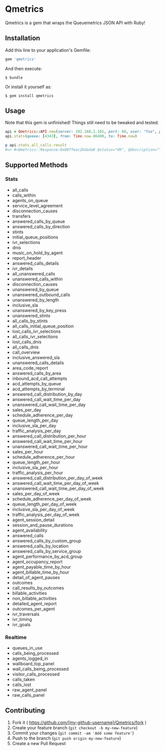 # Qmetrics

Qmetrics is a gem that wraps the Queuemetrics JSON API with Ruby!

## Installation

Add this line to your application's Gemfile:

```ruby
gem 'qmetrics'
```

And then execute:

    $ bundle

Or install it yourself as:

    $ gem install qmetrics

## Usage

Note that this gem is unfinished! Things still need to be tweaked and tested.

```ruby
api = Qmetrics::API.new(server: 192.168.1.101, port: 80, user: "foo", pass: "bar")
api.stats(queue: [4343], from: Time.now-86400, to: Time.now)

p api.stats.all_calls.result
#=> #<Qmetrics::Response:0x007feac2bdada8 @status="OK", @description="", @time_elapsed="109ms", @qmetrics_version="14.06.2", @result={:all_calls=>{"All calls:"=>"&nbsp;", "N. calls answered by operators:"=>"1,477", "Average call length:"=>"387.1 s.", "Min call length:"=>"0:00", "Max call length:"=>"1:22:45", "Total call length:"=>"158.8 H", "Average call waiting time:"=>"20.8 s.", "Min waiting time:"=>"0:01", "Max waiting time:"=>"7:54", "Total waiting time:"=>"8.6 H", "Average initial position"=>"1.5", "Min initial position"=>"1", "Max initial position"=>"7", "Coverage"=>"99.9%"}}
```

## Supported Methods

### Stats

  - all_calls
  - calls_within
  - agents_on_queue
  - service_level_agreement
  - disconnection_causes
  - transfers
  - answered_calls_by_queue
  - answered_calls_by_direction
  - stints
  - initial_queue_positions
  - ivr_selections
  - dnis
  - music_on_hold_by_agent
  - report_header
  - answered_calls_details
  - ivr_details
  - all_unanswered_calls
  - unanswered_calls_within
  - disconnection_causes
  - unanswered_by_queue
  - unanswered_outbound_calls
  - unanswered_by_length
  - inclusive_sla
  - unanswered_by_key_press
  - unanswered_stints
  - all_calls_by_stints
  - all_calls_initial_queue_position
  - lost_calls_ivr_selections
  - all_calls_ivr_selections
  - lost_calls_dnis
  - all_calls_dnis
  - call_overview
  - inclusive_answered_sla
  - unanswered_calls_details
  - area_code_report
  - answered_calls_by_area
  - inbound_acd_call_attempts
  - acd_attempts_by_queue
  - acd_attempts_by_terminal
  - answered_call_distribution_by_day
  - answered_call_wait_time_per_day
  - unanswered_call_wait_time_per_day
  - sales_per_day
  - schedule_adherence_per_day
  - queue_length_per_day
  - inclusive_sla_per_day
  - traffic_analysis_per_day
  - answered_call_distribution_per_hour
  - answered_call_wait_time_per_hour
  - unanswered_call_wait_time_per_hour
  - sales_per_hour
  - schedule_adherence_per_hour
  - queue_length_per_hour
  - inclusive_sla_per_hour
  - traffic_analysis_per_hour
  - answered_call_distribution_per_day_of_week
  - answered_call_wait_time_per_day_of_week
  - unanswered_call_wait_time_per_day_of_week
  - sales_per_day_of_week
  - schedule_adherence_per_day_of_week
  - queue_length_per_day_of_week
  - inclusive_sla_per_day_of_week
  - traffic_analysis_per_day_of_week
  - agent_session_detail
  - session_and_pause_durations
  - agent_availability
  - answered_calls
  - answered_calls_by_custom_group
  - answered_calls_by_location
  - answered_calls_by_service_group
  - agent_performance_by_acd_group
  - agent_occupancy_report
  - agent_payable_time_by_hour
  - agent_billable_time_by_hour
  - detail_of_agent_pauses
  - outcomes
  - call_results_by_outcomes
  - billable_activities
  - non_billable_activities
  - detailed_agent_report
  - outcomes_per_agent
  - ivr_traversals
  - ivr_timing
  - ivr_goals

### Realtime

  - queues_in_use
  - calls_being_processed
  - agents_logged_in
  - wallboard_top_panel
  - wall_calls_being_processed
  - visitor_calls_processed
  - calls_taken
  - calls_lost
  - raw_agent_panel
  - raw_calls_panel

## Contributing

1. Fork it ( https://github.com/[my-github-username]/Qmetrics/fork )
2. Create your feature branch (`git checkout -b my-new-feature`)
3. Commit your changes (`git commit -am 'Add some feature'`)
4. Push to the branch (`git push origin my-new-feature`)
5. Create a new Pull Request
